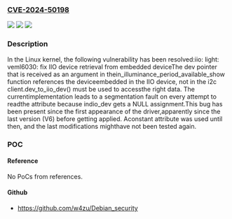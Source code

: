 ### [CVE-2024-50198](https://cve.mitre.org/cgi-bin/cvename.cgi?name=CVE-2024-50198)
![](https://img.shields.io/static/v1?label=Product&message=Linux&color=blue)
![](https://img.shields.io/static/v1?label=Version&message=7b779f573c48%3C%20bf3ab8e1c28f%20&color=brighgreen)
![](https://img.shields.io/static/v1?label=Vulnerability&message=n%2Fa&color=brighgreen)

### Description

In the Linux kernel, the following vulnerability has been resolved:iio: light: veml6030: fix IIO device retrieval from embedded deviceThe dev pointer that is received as an argument in thein_illuminance_period_available_show function references the deviceembedded in the IIO device, not in the i2c client.dev_to_iio_dev() must be used to accessthe right data. The currentimplementation leads to a segmentation fault on every attempt to readthe attribute because indio_dev gets a NULL assignment.This bug has been present since the first appearance of the driver,apparently since the last version (V6) before getting applied. Aconstant attribute was used until then, and the last modifications mighthave not been tested again.

### POC

#### Reference
No PoCs from references.

#### Github
- https://github.com/w4zu/Debian_security

